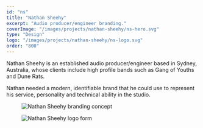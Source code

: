 ```yaml
---
id: "ns"
title: "Nathan Sheehy"
excerpt: "Audio producer/engineer branding."
coverImage: "/images/projects/nathan-sheehy/ns-hero.svg"
type: "Design"
logo: "/images/projects/nathan-sheehy/ns-logo.svg"
order: "800"
---
```


Nathan Sheehy is an established audio producer/engineer based in Sydney, Australia, whose clients include high profile bands such as Gang of Youths and Dune Rats.

Nathan needed a modern, identifiable brand that he could use to represent his service, personality and technical ability in the studio.

<figure><img src='/images/projects/nathan-sheehy/ns-001.jpg' alt='Nathan Sheehy branding concept'></figure>
<figure><img src='/images/projects/nathan-sheehy/ns-002.jpg' alt='Nathan Sheehy logo form'></figure>
